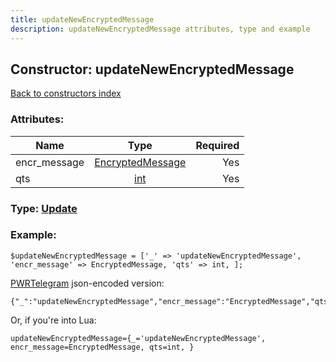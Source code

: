 ```yaml
---
title: updateNewEncryptedMessage
description: updateNewEncryptedMessage attributes, type and example
---
```

## Constructor: updateNewEncryptedMessage  
[Back to constructors index](index.md)



### Attributes:

| Name     |    Type       | Required |
|----------|:-------------:|---------:|
|encr\_message|[EncryptedMessage](../types/EncryptedMessage.md) | Yes|
|qts|[int](../types/int.md) | Yes|



### Type: [Update](../types/Update.md)


### Example:

```
$updateNewEncryptedMessage = ['_' => 'updateNewEncryptedMessage', 'encr_message' => EncryptedMessage, 'qts' => int, ];
```  

[PWRTelegram](https://pwrtelegram.xyz) json-encoded version:

```
{"_":"updateNewEncryptedMessage","encr_message":"EncryptedMessage","qts":"int"}
```


Or, if you're into Lua:  


```
updateNewEncryptedMessage={_='updateNewEncryptedMessage', encr_message=EncryptedMessage, qts=int, }

```


